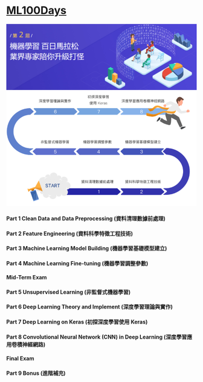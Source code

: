 # [ML100Days](https://ai100-2.cupoy.com/) 
![alt](./photo/banner.PNG)
![alt](./photo/01.PNG)  

#### Part 1 Clean Data and Data Preprocessing (資料清理數據前處理)
#### Part 2 Feature Engineering (資料科學特徵工程技術)
#### Part 3 Machine Learning Model Building (機器學習基礎模型建立)
#### Part 4 Machine Learning Fine-tuning (機器學習調整參數)
#### Mid-Term Exam
#### Part 5 Unsupervised Learning (非監督式機器學習)
#### Part 6 Deep Learning Theory and Implement (深度學習理論與實作)
#### Part 7 Deep Learning on Keras (初探深度學習使用 Keras)
#### Part 8 Convolutional Neural Network (CNN) in Deep Learning (深度學習應用卷積神經網路)
#### Final Exam
#### Part 9 Bonus (進階補充)

